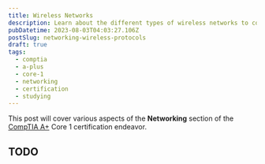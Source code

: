 ```yaml
---
title: Wireless Networks
description: Learn about the different types of wireless networks to connect devices and their standards.
pubDatetime: 2023-08-03T04:03:27.106Z
postSlug: networking-wireless-protocols
draft: true
tags:
  - comptia
  - a-plus
  - core-1
  - networking
  - certification
  - studying
---
```


This post will cover various aspects of the **Networking** section of the
[CompTIA A+](https://www.comptia.org/certifications/a) Core 1 certification endeavor.

## TODO

